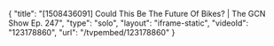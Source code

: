 {
    "title": "[1508436091] Could This Be The Future Of Bikes? | The GCN Show Ep. 247",
    "type": "solo",
    "layout": "iframe-static",
    "videoId": "123178860",
    "url": "\/tvpembed\/123178860"
}